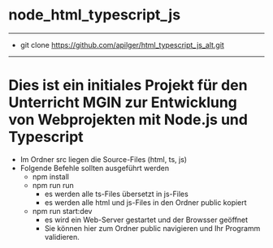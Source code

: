# node_html_typescript_js
---
- git clone https://github.com/apilger/html_typescript_js_alt.git
---
# Dies ist ein initiales Projekt für den Unterricht MGIN zur Entwicklung von Webprojekten mit Node.js und Typescript
- Im Ordner src liegen die Source-Files (html, ts, js)
- Folgende Befehle sollten ausgeführt werden
  - npm install
  - npm run run
    - es werden alle ts-Files übersetzt in js-Files
    - es werden alle html und js-Files in den Ordner public kopiert
  - npm run start:dev
    - es wird ein Web-Server gestartet und der Browsser geöffnet
    - Sie können hier zum Ordner public navigieren und Ihr Programm validieren. 
